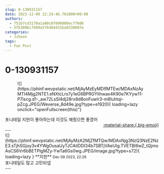 ```yaml
---
slug: 0-130931157
date: 2023-12-09 22:24:46.701000+09:00
authors:
  - 751b7cd3170a1a00c0f096000ecf7606
  - 5fb309bc7489a576484431ba8338807e
categories:
  - Jiheon
tags:
  - Fan Post
---
```


# 0-130931157

<div class="post-container" markdown="1">
<div class="content-container md-sidebar__scrollwrap" markdown="1">


<figure markdown="1">
![](https://phinf.wevpstatic.net/MjAyMzEyMDlfMTEw/MDAxNzAyMTI4Mjg2NTE1.eNXtcLrs7y1eG6BPRGYlihwax4K90e7KYyw11-P7iscg.d1-_aw72LsSl4dj28rx8d8onFuwlr3-m8Iuhtqi-pZcg.JPEG/Weverse_8d49e.jpg?type=e1920){ loading=lazy onclick="openFullscreen(this)"}
</figure>
포니테일 지헌이 좋아하는데 이것도 해줬으면 좋겠어

</div>
</div>

<div style="text-align: right;" markdown="1">
<a href="https://weverse.io/fromis9/fanpost/0-130931157" style="text-align: right;">:material-share:{.big-emoji}</a>
</div>
---

<div class="comments-container md-sidebar__scrollwrap" markdown="1">
<div class="comment" markdown="1">
<div class='id-container' markdown="1">
![](https://phinf.wevpstatic.net/MjAyMzA2MjZfMTQw/MDAxNjg3NzQ3NzE2NzE3.sTjhSGjoy3v4YWgOusaUyTJCAiIDDI34b7SBTjVAeUIg.TVETBI6wZ_tQjmoAsCS6Vr6bBETPlgMZy-YwTa6Gs0wg.JPEG/image.jpg?type=s72){ loading=lazy }
**<span class="artist">지헌</span>** <small>Dec 09 2023, 22:26</small><br>
</div>
<div class='comment-body' markdown="1">
포니테일도 많고 고민되넵
</div>
</div>
</div>
---
